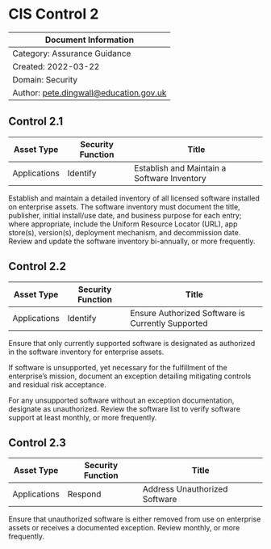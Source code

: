 # CIS Control 2

| Document Information |
------------------------|
| Category: Assurance Guidance |
| Created: 2022-03-22 |
| Domain: Security |
| Author: pete.dingwall@education.gov.uk |

## Control 2.1

| Asset Type | Security Function | Title| 
---| ---| ---|
|Applications	|Identify	|Establish and Maintain a Software Inventory

Establish and maintain a detailed inventory of all licensed software installed on enterprise assets. The software inventory must document the title, publisher, initial install/use date, and business purpose for each entry; where appropriate, include the Uniform Resource Locator (URL), app store(s), version(s), deployment mechanism, and decommission date. Review and update the software inventory bi-annually, or more frequently.

## Control 2.2

| Asset Type | Security Function | Title|
---| ---| ---|
|Applications |Identify |Ensure Authorized Software is Currently Supported

Ensure that only currently supported software is designated as authorized in the software inventory for enterprise assets.

If software is unsupported, yet necessary for the fulfillment of the enterprise’s mission, document an exception detailing mitigating controls and residual risk acceptance.

For any unsupported software without an exception documentation, designate as unauthorized. Review the software list to verify software support at least monthly, or more frequently.

## Control 2.3

| Asset Type | Security Function | Title| 
---| ---| ---|
Applications | Respond |Address Unauthorized Software

Ensure that unauthorized software is either removed from use on enterprise assets or receives a documented exception. Review monthly, or more frequently.
